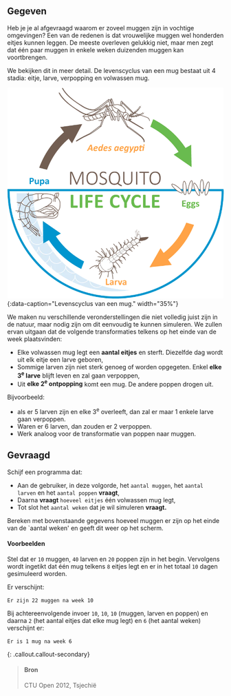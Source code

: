 ## Gegeven

Heb je je al afgevraagd waarom er zoveel muggen zijn in vochtige omgevingen? Een van de redenen is dat vrouwelijke muggen wel honderden eitjes kunnen leggen. De meeste overleven gelukkig niet, maar men zegt dat één paar muggen in enkele weken duizenden muggen kan voortbrengen.

We bekijken dit in meer detail. De levenscyclus van een mug bestaat uit 4 stadia: eitje, larve, verpopping en volwassen mug.

![Levenscyclus van een mug.](media/mosquito-life-cycle.png "Levenscyclus van een mug."){:data-caption="Levenscyclus van een mug." width="35%"}

We maken nu verschillende veronderstellingen die niet volledig juist zijn in de natuur, maar nodig zijn om dit eenvoudig te kunnen simuleren. We zullen ervan uitgaan dat de volgende transformaties telkens op het einde van de week plaatsvinden:

- Elke volwassen mug legt een **aantal eitjes** en sterft. Diezelfde dag wordt uit elk eitje een larve geboren,
- Sommige larven zijn niet sterk genoeg of worden opgegeten. Enkel **elke 3<sup>e</sup> larve** blijft leven en zal gaan verpoppen,
- Uit **elke 2<sup>e</sup> ontpopping** komt een mug. De andere poppen drogen uit.

Bijvoorbeeld: 
* als er 5 larven zijn en elke 3<sup>e</sup> overleeft, dan zal er maar 1 enkele larve gaan verpoppen.
* Waren er 6 larven, dan zouden er 2 verpoppen.
* Werk analoog voor de transformatie van poppen naar muggen.

## Gevraagd

Schijf een programma dat:

- Aan de gebruiker, in deze volgorde, het `aantal muggen`, het `aantal larven` en het `aantal poppen` **vraagt**,
- Daarna **vraagt** `hoeveel eitjes` één volwassen mug legt,
- Tot slot het `aantal weken` dat je wil simuleren **vraagt.**

Bereken met bovenstaande gegevens hoeveel muggen er zijn op het einde van de `aantal weken' en geeft dit weer op het scherm.

#### Voorbeelden

Stel dat er `10` muggen, `40` larven en `20` poppen zijn in het begin. Vervolgens wordt ingetikt dat één mug telkens `8` eitjes legt en er in het totaal `10` dagen gesimuleerd worden.

Er verschijnt:
```
Er zijn 22 muggen na week 10
```

Bij achtereenvolgende invoer `10`, `10`, `10` (muggen, larven en poppen) en daarna `2` (het aantal eitjes dat elke mug legt) en `6` (het aantal weken) verschijnt er:

```
Er is 1 mug na week 6
```

{: .callout.callout-secondary}
>#### Bron
> CTU Open 2012, Tsjechië
